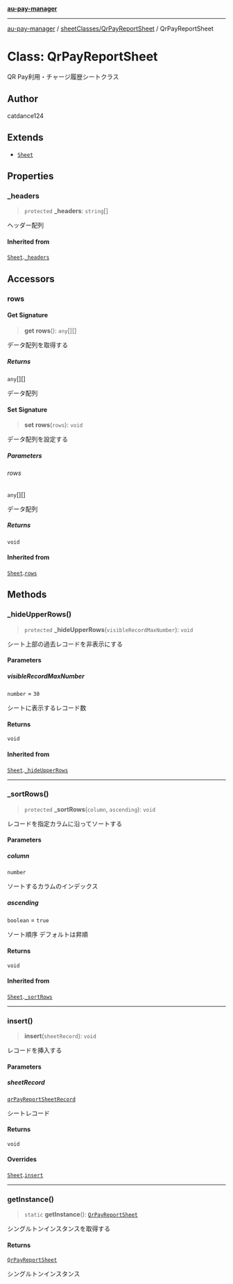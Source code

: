 [**au-pay-manager**](../../../README.md)

***

[au-pay-manager](../../../README.md) / [sheetClasses/QrPayReportSheet](../README.md) / QrPayReportSheet

# Class: QrPayReportSheet

QR Pay利用・チャージ履歴シートクラス

## Author

catdance124

## Extends

- [`Sheet`](../../_Sheet/classes/Sheet.md)

## Properties

### \_headers

> `protected` **\_headers**: `string`[]

ヘッダー配列

#### Inherited from

[`Sheet`](../../_Sheet/classes/Sheet.md).[`_headers`](../../_Sheet/classes/Sheet.md#_headers)

## Accessors

### rows

#### Get Signature

> **get** **rows**(): `any`[][]

データ配列を取得する

##### Returns

`any`[][]

データ配列

#### Set Signature

> **set** **rows**(`rows`): `void`

データ配列を設定する

##### Parameters

###### rows

`any`[][]

データ配列

##### Returns

`void`

#### Inherited from

[`Sheet`](../../_Sheet/classes/Sheet.md).[`rows`](../../_Sheet/classes/Sheet.md#rows)

## Methods

### \_hideUpperRows()

> `protected` **\_hideUpperRows**(`visibleRecordMaxNumber`): `void`

シート上部の過去レコードを非表示にする

#### Parameters

##### visibleRecordMaxNumber

`number` = `30`

シートに表示するレコード数

#### Returns

`void`

#### Inherited from

[`Sheet`](../../_Sheet/classes/Sheet.md).[`_hideUpperRows`](../../_Sheet/classes/Sheet.md#_hideupperrows)

***

### \_sortRows()

> `protected` **\_sortRows**(`column`, `ascending`): `void`

レコードを指定カラムに沿ってソートする

#### Parameters

##### column

`number`

ソートするカラムのインデックス

##### ascending

`boolean` = `true`

ソート順序 デフォルトは昇順

#### Returns

`void`

#### Inherited from

[`Sheet`](../../_Sheet/classes/Sheet.md).[`_sortRows`](../../_Sheet/classes/Sheet.md#_sortrows)

***

### insert()

> **insert**(`sheetRecord`): `void`

レコードを挿入する

#### Parameters

##### sheetRecord

[`qrPayReportSheetRecord`](../../../interfaces/interfaces/qrPayReportSheetRecord.md)

シートレコード

#### Returns

`void`

#### Overrides

[`Sheet`](../../_Sheet/classes/Sheet.md).[`insert`](../../_Sheet/classes/Sheet.md#insert)

***

### getInstance()

> `static` **getInstance**(): [`QrPayReportSheet`](QrPayReportSheet.md)

シングルトンインスタンスを取得する

#### Returns

[`QrPayReportSheet`](QrPayReportSheet.md)

シングルトンインスタンス

